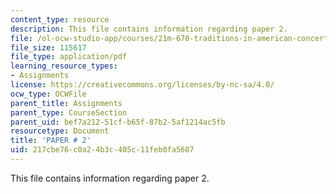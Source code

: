 ```yaml
---
content_type: resource
description: This file contains information regarding paper 2.
file: /ol-ocw-studio-app/courses/21m-670-traditions-in-american-concert-dance-gender-and-autobiography-spring-2008/217cbe76c0a24b3c405c11feb0fa5687_MIT21M_670S08_paper2.pdf
file_size: 115617
file_type: application/pdf
learning_resource_types:
- Assignments
license: https://creativecommons.org/licenses/by-nc-sa/4.0/
ocw_type: OCWFile
parent_title: Assignments
parent_type: CourseSection
parent_uid: bef7a212-51cf-b65f-87b2-5af1214ac5fb
resourcetype: Document
title: 'PAPER # 2'
uid: 217cbe76-c0a2-4b3c-405c-11feb0fa5687
---
```

This file contains information regarding paper 2.